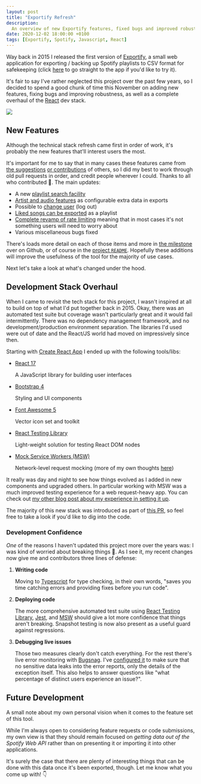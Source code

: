 ```yaml
---
layout: post
title: "Exportify Refresh"
description:
  An overview of new Exportify features, fixed bugs and improved robustness, as well as a complete overhaul of the React dev stack
date: 2020-12-02 18:00:00 +0100
tags: [Exportify, Spotify, Javascript, React]
---
```


Way back in 2015 I released the first version of [Exportify](https://github.com/watsonbox/exportify), a small web application for exporting / backing up Spotify playlists to CSV format for safekeeping (click [here](https://watsonbox.github.io/exportify/) to go straight to the app if you'd like to try it).

It's fair to say I've rather neglected this project over the past few years, so I decided to spend a good chunk of time this November on adding new features, fixing bugs and improving robustness, as well as a complete overhaul of the [React](https://reactjs.org/) dev stack.

<a href="https://github.com/watsonbox/exportify" target="_blank"><img src="https://github.com/watsonbox/exportify/raw/3b95ee506b032b84078311c44ebbc79a165bf223/screenshot.png"/></a>

<!--more-->

## New Features

Although the technical stack refresh came first in order of work, it's probably the new features that'll interest users the most.

It's important for me to say that in many cases these features came from [the suggestions](https://github.com/watsonbox/exportify/issues?q=is%3Aissue+is%3Aclosed) [or contributions](https://github.com/watsonbox/exportify/pulls?q=is%3Apr+is%3Aclosed) of others, so I did my best to work through old pull requests in order, and credit people wherever I could. Thanks to all who contributed 🙏. The main updates:

* A new [playlist search facility](https://github.com/watsonbox/exportify/pull/82)
* [Artist and audio features](https://github.com/watsonbox/exportify/pull/80) as configurable extra data in exports
* Possible to [change user](https://github.com/watsonbox/exportify/pull/84) (log out)
* [Liked songs can be exported](https://github.com/watsonbox/exportify/commit/bc5253c7ad0687eaaaad4cb761d9a836dbcbed83) as a playlist
* [Complete revamp of rate limiting](https://github.com/watsonbox/exportify/pull/75) meaning that in most cases it's not something users will need to worry about
* Various miscellaneous bugs fixed

There's loads more detail on each of those items and more in [the milestone](https://github.com/watsonbox/exportify/milestone/1?closed=1) over on Github, or of course in the [project `README`](https://github.com/watsonbox/exportify). Hopefully these additions will improve the usefulness of the tool for the majority of use cases.

Next let's take a look at what's changed under the hood.


## Development Stack Overhaul

When I came to revisit the tech stack for this project, I wasn't inspired at all to build on top of what I'd put together back in 2015. Okay, there was an automated test suite but coverage wasn't particularly great and it would fail intermittently. There was no dependency management framework, and no development/production environment separation. The libraries I'd used were out of date and the React/JS world had moved on impressively since then.

Starting with [Create React App](https://github.com/facebook/create-react-app) I ended up with the following tools/libs:

* [React 17](https://reactjs.org/)

    A JavaScript library for building user interfaces

* [Bootstrap 4](https://getbootstrap.com/)

    Styling and UI components

* [Font Awesome 5](https://fontawesome.com/)

    Vector icon set and toolkit

* [React Testing Library](https://testing-library.com/docs/react-testing-library/intro/)

    Light-weight solution for testing React DOM nodes

* [Mock Service Workers (MSW)](https://mswjs.io/)

    Network-level request mocking (more of my own thoughts [here](https://watsonbox.github.io/posts/2020/11/30/discovering-msw.html))

It really was day and night to see how things evolved as I added in new components and upgraded others. In particular working with MSW was a much improved testing experience for a web request-heavy app. You can check out [my other blog post about my experience in setting it up](https://watsonbox.github.io/posts/2020/11/30/discovering-msw.html).

The majority of this new stack was introduced as part of [this PR](https://github.com/watsonbox/exportify/pull/72), so feel free to take a look if you'd like to dig into the code.

### Development Confidence

_One_ of the reasons I haven't updated this project more over the years was: I was kind of worried about breaking things 😬. As I see it, my recent changes now give me and contributors three lines of defense:

1. **Writing code**

    Moving to [Typescript](https://www.typescriptlang.org/) for type checking, in their own words, "saves you time catching errors and providing fixes before you run code".

2. **Deploying code**

    The more comprehensive automated test suite using [React Testing Library](https://testing-library.com/docs/react-testing-library/intro/), [Jest](https://jestjs.io/), and [MSW](https://mswjs.io/) should give a lot more confidence that things aren't breaking. Snapshot testing is now also present as a useful guard against regressions.

3. **Debugging live issues**
  
    Those two measures clearly don't catch everything. For the rest there's live error monitoring with [Bugsnag](https://www.bugsnag.com/). I've [configured it](https://github.com/watsonbox/exportify/blob/7dbccd31f1d8595fd900374847d40542a6f39ae9/src/index.tsx#L9-L21) to make sure that no sensitive data leaks into the error reports, only the details of the exception itself. This also helps to answer questions like "what percentage of distinct users experience an issue?".


## Future Development

A small note about my own personal vision when it comes to the feature set of this tool.

While I'm always open to considering feature requests or code submissions, my own view is that they should remain focused on _getting data out of the Spotify Web API_ rather than on presenting it or importing it into other applications.

It's surely the case that there are plenty of interesting things that can be done with this data once it's been exported, though. Let me know what you come up with! 👇

